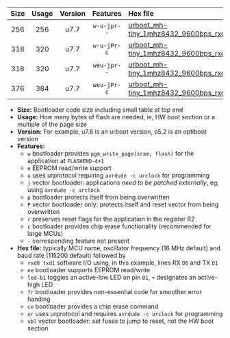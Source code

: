 |Size|Usage|Version|Features|Hex file|
|:-:|:-:|:-:|:-:|:--|
|256|256|u7.7|`w-u-jpr--`|[urboot_mh-tiny_1mhz8432_9600bps_rxd7_txd6_led+b0_ur_vbl.hex](https://raw.githubusercontent.com/stefanrueger/urboot.hex/main/boards/mh-tiny/fcpu_1mhz8432/9600_bps/urboot_mh-tiny_1mhz8432_9600bps_rxd7_txd6_led+b0_ur_vbl.hex)|
|318|320|u7.7|`w-u-jPr-c`|[urboot_mh-tiny_1mhz8432_9600bps_rxd7_txd6_led+b0_fr_ce_ur_vbl.hex](https://raw.githubusercontent.com/stefanrueger/urboot.hex/main/boards/mh-tiny/fcpu_1mhz8432/9600_bps/urboot_mh-tiny_1mhz8432_9600bps_rxd7_txd6_led+b0_fr_ce_ur_vbl.hex)|
|318|320|u7.7|`weu-jpr--`|[urboot_mh-tiny_1mhz8432_9600bps_rxd7_txd6_ee_led+b0_ur_vbl.hex](https://raw.githubusercontent.com/stefanrueger/urboot.hex/main/boards/mh-tiny/fcpu_1mhz8432/9600_bps/urboot_mh-tiny_1mhz8432_9600bps_rxd7_txd6_ee_led+b0_ur_vbl.hex)|
|376|384|u7.7|`weu-jPr-c`|[urboot_mh-tiny_1mhz8432_9600bps_rxd7_txd6_ee_led+b0_fr_ce_ur_vbl.hex](https://raw.githubusercontent.com/stefanrueger/urboot.hex/main/boards/mh-tiny/fcpu_1mhz8432/9600_bps/urboot_mh-tiny_1mhz8432_9600bps_rxd7_txd6_ee_led+b0_fr_ce_ur_vbl.hex)|

- **Size:** Bootloader code size including small table at top end
- **Usage:** How many bytes of flash are needed, ie, HW boot section or a multiple of the page size
- **Version:** For example, u7.6 is an urboot version, o5.2 is an optiboot version
- **Features:**
  + `w` bootloader provides `pgm_write_page(sram, flash)` for the application at `FLASHEND-4+1`
  + `e` EEPROM read/write support
  + `u` uses urprotocol requiring `avrdude -c urclock` for programming
  + `j` vector bootloader: applications *need to be patched externally*, eg, using `avrdude -c urclock`
  + `p` bootloader protects itself from being overwritten
  + `P` vector bootloader only: protects itself and reset vector from being overwritten
  + `r` preserves reset flags for the application in the register R2
  + `c` bootloader provides chip erase functionality (recommended for large MCUs)
  + `-` corresponding feature not present
- **Hex file:** typically MCU name, oscillator frequency (16 MHz default) and baud rate (115200 default) followed by
  + `rxd0 txd1` software I/O using, in this example, lines RX `D0` and TX `D1`
  + `ee` bootloader supports EEPROM read/write
  + `led-b1` toggles an active-low LED on pin `B1`, `+` designates an active-high LED
  + `fr` bootloader provides non-essential code for smoother error handing
  + `ce` bootloader provides a chip erase command
  + `ur` uses urprotocol and requires `avrdude -c urclock` for programming
  + `vbl` vector bootloader: set fuses to jump to reset, not the HW boot section
